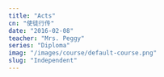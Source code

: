 ```yaml
---
title: "Acts"
cn: "使徒行传"
date: "2016-02-08"
teacher: "Mrs. Peggy"
series: "Diploma"
imag: "/images/course/default-course.png"
slug: "Independent"
---
```

